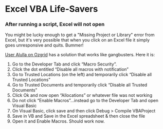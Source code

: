 Excel VBA Life-Savers
=====================

### After running a script, Excel will not open

You might be lucky enough to get a "Missing Project or Library" error from Excel, but it's very possible that when you click on an Excel file it simply goes unresponsive and quits. Bummer!

[User Alulla on Ozgrid](http://www.ozgrid.com/forum/showthread.php?t=179860) has a solution that works like gangbusters. Here it is:

1. Go to the Developer Tab and click “Macro Security”.
2. Click the dot entitled “Disable all macros with notification”
3. Go to Trusted Locations (on the left) and temporarily click “Disable all Trusted Locations”
4. Go to Trusted Documents and temporarily click “Disable all Trusted Documents”
5. Click Ok and now open “Allocations” or whatever file was not working
6. Do not click “Enable Macros”…instead go to the Developer Tab and open Visual Basic
7. On Visual Basic, click save and then click Debug > Compile VBAProject
8. Save in VB and Save in the Excel spreadsheet & then close the file
9. Open it and Enable Macros. Should work now.
